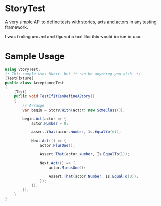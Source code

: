 StoryTest
==========

A very simple API to define tests with stories, acts and actors in any testing framework.  
  
I was fooling around and figured a tool like this would be fun to use.  

Sample Usage
============
````csharp
using StoryTest;
/* This sample uses NUnit, but it can be anything you wish. */
[TestFixture]
public class AcceptanceTest
{
    [Test]
    public void TestIfItCanDefineAStory()
    {
        // Arrange
        var begin = Story.With(actor: new SomeClass());

        begin.Act(actor => {
            actor.Number = 0;

            Assert.That(actor.Number, Is.EqualTo(0));

            Next.Act(() => {
                actor.PlusOne();

                Assert.That(actor.Number, Is.EqualTo(1));

                Next.Act(() => {
                    actor.MinusOne();

                    Assert.That(actor.Number, Is.EqualTo(0));
                });
            });
        });
    }
}
````